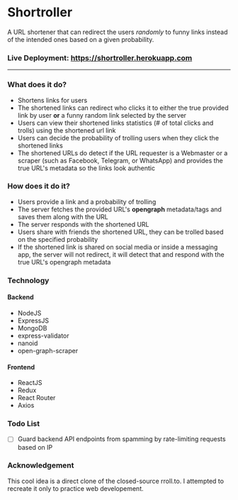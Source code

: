 
# Shortroller

A URL shortener that can redirect the users _randomly_ to funny links instead of the intended ones based on a given probability.

### Live Deployment: https://shortroller.herokuapp.com
---

### What does it do?
- Shortens links for users
- The shortened links can redirect who clicks it to either the true provided link by user __or__ a funny random link selected by the server
- Users can view their shortened links statistics (# of total clicks and trolls) using the shortened url link
- Users can decide the probability of trolling users when they click the shortened links
- The shortened URLs do detect if the URL requester is a Webmaster or a scraper (such as Facebook, Telegram, or WhatsApp) and provides the true URL's metadata so the links look authentic

### How does it do it?
- Users provide a link and a probability of trolling
- The server fetches the provided URL's __opengraph__ metadata/tags and saves them along with the URL
- The server responds with the shortened URL
- Users share with friends the shortened URL, they can be trolled based on the specified probability
- If the shortened link is shared on social media or inside a messaging app, the server will not redirect, it will detect that and respond with the true URL's opengraph metadata

### Technology
#### Backend
- NodeJS
- ExpressJS
- MongoDB
- express-validator
- nanoid
- open-graph-scraper

#### Frontend
- ReactJS
- Redux
- React Router
- Axios

### Todo List
- [ ] Guard backend API endpoints from spamming by rate-limiting requests based on IP

### Acknowledgement
This cool idea is a direct clone of the closed-source rroll.to. I attempted to recreate it only to practice web developement.

